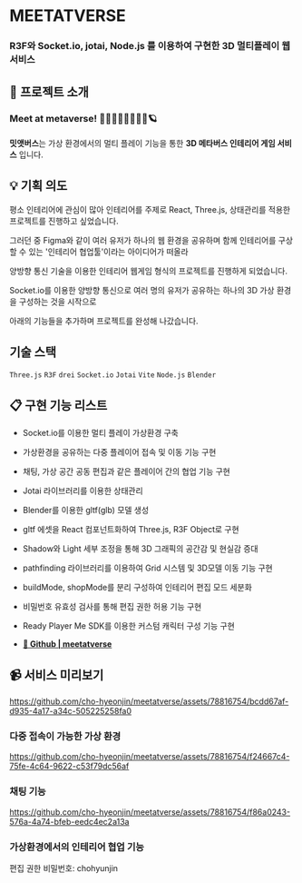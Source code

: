 # MEETATVERSE

### R3F와 Socket.io, jotai, Node.js 를 이용하여 구현한 3D 멀티플레이 웹 서비스

## 💬 프로젝트 소개 

### Meet at metaverse! 🙋🏻‍♀️🙋🏻‍♂️🙋🏻🪐

**밋앳버스**는 가상 환경에서의 멀티 플레이 기능을 통한 **3D 메타버스 인테리어 게임 서비스** 입니다.

## 💡 기획 의도


평소 인테리어에 관심이 많아 인테리어를 주제로 React, Three.js, 상태관리를 적용한 프로젝트를 진행하고 싶었습니다.

그러던 중 Figma와 같이 여러 유저가 하나의 웹 환경을 공유하며 함께 인테리어를 구상할 수 있는 '인테리어 협업툴'이라는 아이디어가 떠올라

양방향 통신 기술을 이용한 인테리어 웹게임 형식의 프로젝트를 진행하게 되었습니다.

Socket.io를 이용한 양방향 통신으로 여러 명의 유저가 공유하는 하나의 3D 가상 환경을 구성하는 것을 시작으로

아래의 기능들을 추가하며 프로젝트를 완성해 나갔습니다.

## 기술 스택

`Three.js` `R3F` `drei` `Socket.io` `Jotai` `Vite` `Node.js` `Blender`

## 📋 구현 기능 리스트

- Socket.io를 이용한 멀티 플레이 가상환경 구축
- 가상환경을 공유하는 다중 플레이어 접속 및 이동 기능 구현
- 채팅, 가상 공간 공동 편집과 같은 플레이어 간의 협업 기능 구현
- Jotai 라이브러리를 이용한 상태관리 
- Blender를 이용한 gltf(glb) 모델 생성
- gltf 에셋을 React 컴포넌트화하여 Three.js, R3F Object로 구현
- Shadow와 Light 세부 조정을 통해 3D 그래픽의 공간감 및 현실감 증대
- pathfinding 라이브러리를 이용하여 Grid 시스템 및 3D모델 이동 기능 구현
- buildMode, shopMode를 분리 구성하여 인테리어 편집 모드 세분화
- 비밀번호 유효성 검사를 통해 편집 권한 허용 기능 구현
- Ready Player Me SDK를 이용한 커스텀 캐릭터 구성 기능 구현

- **[🔗 Github | meetatverse](https://github.com/cho-hyeonjin/meetatverse)**

<!-- 실시간 양방향 통신으로 채팅 및 실시간 멀티플레이 기능 - 협업 기능으로의 확장 -->

## 📹 서비스 미리보기

https://github.com/cho-hyeonjin/meetatverse/assets/78816754/bcdd67af-d935-4a17-a34c-505225258fa0

### 다중 접속이 가능한 가상 환경

https://github.com/cho-hyeonjin/meetatverse/assets/78816754/f24667c4-75fe-4c64-9622-c53f79dc56af

### 채팅 기능

https://github.com/cho-hyeonjin/meetatverse/assets/78816754/f86a0243-576a-4a74-bfeb-eedc4ec2a13a

### 가상환경에서의 인테리어 협업 기능

편집 권한 비밀번호: chohyunjin
